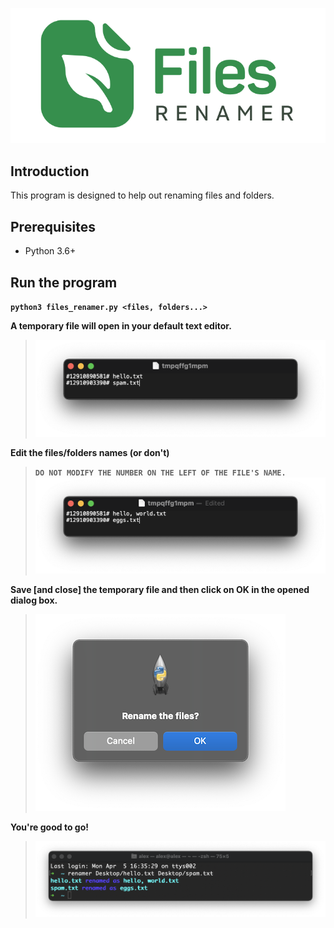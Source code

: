 ![Logo](/misc/logo.png)

## Introduction
This program is designed to help out renaming files and folders.

## Prerequisites
- Python 3.6+

## Run the program
__`python3 files_renamer.py <files, folders...>`__

__A temporary file will open in your default text editor.__
> ![TempFileOriginalNames](/misc/temp_original_names.png)

__Edit the files/folders names (or don't)__
> __`DO NOT MODIFY THE NUMBER ON THE LEFT OF THE FILE'S NAME.`__
> ![TempFileEditedNames](/misc/temp_edited_names.png)

__Save [and close] the temporary file and then click on OK in the opened dialog box.__
> ![DialogBox](/misc/dialog_box.png)

__You're good to go!__
> ![CLI_Output](/misc/cli_output.png)